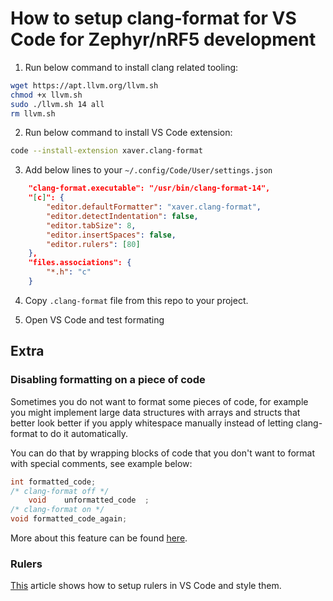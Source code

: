# How to setup clang-format for VS Code for Zephyr/nRF5 development

1. Run below command to install clang related tooling:

```bash
wget https://apt.llvm.org/llvm.sh
chmod +x llvm.sh
sudo ./llvm.sh 14 all
rm llvm.sh
```

2. Run below command to install VS Code extension:

```bash
code --install-extension xaver.clang-format
```

3. Add below lines to your `~/.config/Code/User/settings.json`

```json
    "clang-format.executable": "/usr/bin/clang-format-14",
    "[c]": {
        "editor.defaultFormatter": "xaver.clang-format",
        "editor.detectIndentation": false,
        "editor.tabSize": 8,
        "editor.insertSpaces": false,
        "editor.rulers": [80]
    },
    "files.associations": {
        "*.h": "c"
    }
```

4. Copy `.clang-format` file from this repo to your project.

5. Open VS Code and test formating

## Extra

### Disabling formatting on a piece of code

Sometimes you do not want to format some pieces of code, for example you might
implement large data structures with arrays and structs that better look better
if you apply whitespace manually instead of letting clang-format to do it
automatically.

You can do that by wrapping blocks of code that you don't want to format with
special comments, see example below:

```C
int formatted_code;
/* clang-format off */
    void    unformatted_code  ;
/* clang-format on */
void formatted_code_again;
```

More about this feature can be found
[here](https://clang.llvm.org/docs/ClangFormatStyleOptions.html#disabling-formatting-on-a-piece-of-code).

### Rulers

[This](https://dev.to/brad_beggs/vs-code-vertical-rulers-for-prettier-code-3gp3)
article shows how to setup rulers in VS Code and style them.
